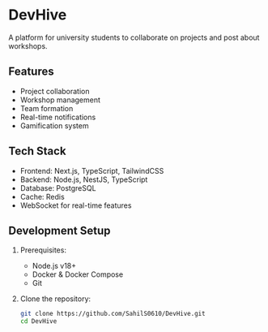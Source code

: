 # DevHive

A platform for university students to collaborate on projects and post about workshops.

## Features

- Project collaboration
- Workshop management
- Team formation
- Real-time notifications
- Gamification system

## Tech Stack

- Frontend: Next.js, TypeScript, TailwindCSS
- Backend: Node.js, NestJS, TypeScript
- Database: PostgreSQL
- Cache: Redis
- WebSocket for real-time features

## Development Setup

1. Prerequisites:
   - Node.js v18+
   - Docker & Docker Compose
   - Git

2. Clone the repository:
   ```bash
   git clone https://github.com/SahilS0610/DevHive.git
   cd DevHive
